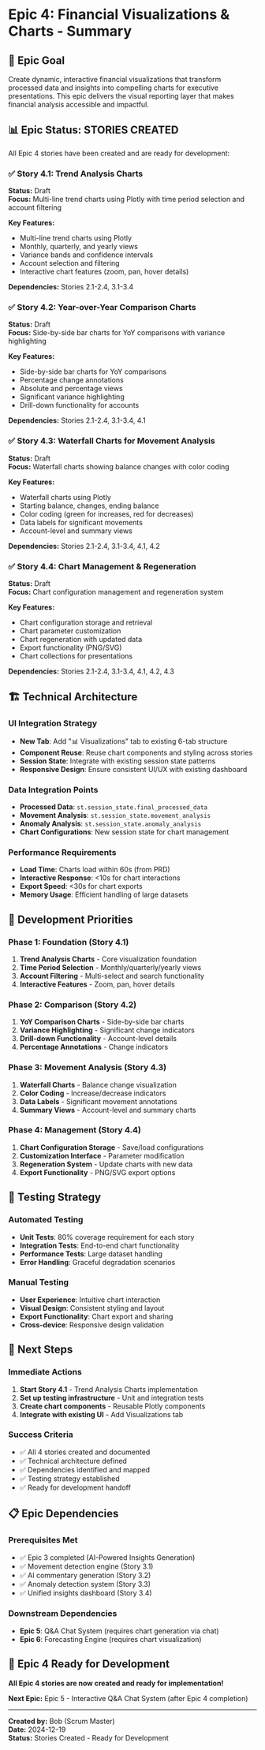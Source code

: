 # Epic 4: Financial Visualizations & Charts - Summary

## 🎯 **Epic Goal**
Create dynamic, interactive financial visualizations that transform processed data and insights into compelling charts for executive presentations. This epic delivers the visual reporting layer that makes financial analysis accessible and impactful.

## 📊 **Epic Status: STORIES CREATED**

All Epic 4 stories have been created and are ready for development:

### ✅ **Story 4.1: Trend Analysis Charts**
**Status:** Draft  
**Focus:** Multi-line trend charts using Plotly with time period selection and account filtering

**Key Features:**
- Multi-line trend charts using Plotly
- Monthly, quarterly, and yearly views
- Variance bands and confidence intervals
- Account selection and filtering
- Interactive chart features (zoom, pan, hover details)

**Dependencies:** Stories 2.1-2.4, 3.1-3.4

### ✅ **Story 4.2: Year-over-Year Comparison Charts**
**Status:** Draft  
**Focus:** Side-by-side bar charts for YoY comparisons with variance highlighting

**Key Features:**
- Side-by-side bar charts for YoY comparisons
- Percentage change annotations
- Absolute and percentage views
- Significant variance highlighting
- Drill-down functionality for accounts

**Dependencies:** Stories 2.1-2.4, 3.1-3.4, 4.1

### ✅ **Story 4.3: Waterfall Charts for Movement Analysis**
**Status:** Draft  
**Focus:** Waterfall charts showing balance changes with color coding

**Key Features:**
- Waterfall charts using Plotly
- Starting balance, changes, ending balance
- Color coding (green for increases, red for decreases)
- Data labels for significant movements
- Account-level and summary views

**Dependencies:** Stories 2.1-2.4, 3.1-3.4, 4.1, 4.2

### ✅ **Story 4.4: Chart Management & Regeneration**
**Status:** Draft  
**Focus:** Chart configuration management and regeneration system

**Key Features:**
- Chart configuration storage and retrieval
- Chart parameter customization
- Chart regeneration with updated data
- Export functionality (PNG/SVG)
- Chart collections for presentations

**Dependencies:** Stories 2.1-2.4, 3.1-3.4, 4.1, 4.2, 4.3

## 🏗️ **Technical Architecture**

### **UI Integration Strategy**
- **New Tab**: Add "📊 Visualizations" tab to existing 6-tab structure
- **Component Reuse**: Reuse chart components and styling across stories
- **Session State**: Integrate with existing session state patterns
- **Responsive Design**: Ensure consistent UI/UX with existing dashboard

### **Data Integration Points**
- **Processed Data**: `st.session_state.final_processed_data`
- **Movement Analysis**: `st.session_state.movement_analysis`
- **Anomaly Analysis**: `st.session_state.anomaly_analysis`
- **Chart Configurations**: New session state for chart management

### **Performance Requirements**
- **Load Time**: Charts load within 60s (from PRD)
- **Interactive Response**: <10s for chart interactions
- **Export Speed**: <30s for chart exports
- **Memory Usage**: Efficient handling of large datasets

## 🎯 **Development Priorities**

### **Phase 1: Foundation (Story 4.1)**
1. **Trend Analysis Charts** - Core visualization foundation
2. **Time Period Selection** - Monthly/quarterly/yearly views
3. **Account Filtering** - Multi-select and search functionality
4. **Interactive Features** - Zoom, pan, hover details

### **Phase 2: Comparison (Story 4.2)**
1. **YoY Comparison Charts** - Side-by-side bar charts
2. **Variance Highlighting** - Significant change indicators
3. **Drill-down Functionality** - Account-level details
4. **Percentage Annotations** - Change indicators

### **Phase 3: Movement Analysis (Story 4.3)**
1. **Waterfall Charts** - Balance change visualization
2. **Color Coding** - Increase/decrease indicators
3. **Data Labels** - Significant movement annotations
4. **Summary Views** - Account-level and summary charts

### **Phase 4: Management (Story 4.4)**
1. **Chart Configuration Storage** - Save/load configurations
2. **Customization Interface** - Parameter modification
3. **Regeneration System** - Update charts with new data
4. **Export Functionality** - PNG/SVG export options

## 🧪 **Testing Strategy**

### **Automated Testing**
- **Unit Tests**: 80% coverage requirement for each story
- **Integration Tests**: End-to-end chart functionality
- **Performance Tests**: Large dataset handling
- **Error Handling**: Graceful degradation scenarios

### **Manual Testing**
- **User Experience**: Intuitive chart interaction
- **Visual Design**: Consistent styling and layout
- **Export Functionality**: Chart export and sharing
- **Cross-device**: Responsive design validation

## 🚀 **Next Steps**

### **Immediate Actions**
1. **Start Story 4.1** - Trend Analysis Charts implementation
2. **Set up testing infrastructure** - Unit and integration tests
3. **Create chart components** - Reusable Plotly components
4. **Integrate with existing UI** - Add Visualizations tab

### **Success Criteria**
- ✅ All 4 stories created and documented
- ✅ Technical architecture defined
- ✅ Dependencies identified and mapped
- ✅ Testing strategy established
- ✅ Ready for development handoff

## 📋 **Epic Dependencies**

### **Prerequisites Met**
- ✅ Epic 3 completed (AI-Powered Insights Generation)
- ✅ Movement detection engine (Story 3.1)
- ✅ AI commentary generation (Story 3.2)
- ✅ Anomaly detection system (Story 3.3)
- ✅ Unified insights dashboard (Story 3.4)

### **Downstream Dependencies**
- **Epic 5**: Q&A Chat System (requires chart generation via chat)
- **Epic 6**: Forecasting Engine (requires chart visualization)

## 🎉 **Epic 4 Ready for Development**

**All Epic 4 stories are now created and ready for implementation!**

**Next Epic:** Epic 5 - Interactive Q&A Chat System (after Epic 4 completion)

---

**Created by:** Bob (Scrum Master)  
**Date:** 2024-12-19  
**Status:** Stories Created - Ready for Development 